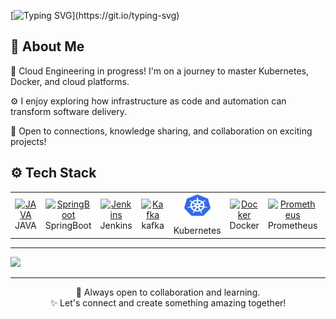 <p align="center">

[![Typing SVG](https://readme-typing-svg.demolab.com?font=Fira+Code&pause=1000&width=435&lines=Hello!+I'm+Jihwan+Hwang!)](https://git.io/typing-svg)
</p>



## 🌟 About Me

🚀 Cloud Engineering in progress! I'm on a journey to master Kubernetes, Docker, and cloud platforms.

⚙️ I enjoy exploring how infrastructure as code and automation can transform software delivery.

💬 Open to connections, knowledge sharing, and collaboration on exciting projects!


## ⚙️ Tech Stack

<!-- <h2 align="left" id="macropower-tech">Favorite Tech</h2> -->


<table>
  <tr>
    <td align="center" width="96">
      <a href="#macropower-tech">
        <img src="" width="48" height="48" alt="JAVA" />
      </a>
      <br>JAVA
    </td>
    <td align="center" width="96">
      <a href="#macropower-tech">
        <img src="https://cdn.simpleicons.org/springboot/6DB33F" width="48" height="48" alt="SpringBoot" />
      </a>
      <br>SpringBoot
    </td>
    <td align="center" width="96">
      <a href="#macropower-tech">
        <img src="https://cdn.simpleicons.org/jenkins/D24939" width="48" height="48" alt="Jenkins" />
      </a>
      <br>Jenkins
    </td>
    <td align="center" width="96">
      <a href="#macropower-tech">
        <img src="https://cdn.simpleicons.org/apachekafka/231F20" width="48" height="48" alt="Kafka" />
      </a>
      <br>kafka
    </td>
    <td align="center" width="96">
      <a href="#macropower-tech" >
        <img src="https://raw.githubusercontent.com/cncf/artwork/master/projects/kubernetes/icon/color/kubernetes-icon-color.svg" width="48" height="48" alt="Kubernetes" />
      </a>
      <br>Kubernetes
    </td>
    <td align="center" width="96"> 
      <a href="#macropower-tech" >
        <img src="https://cdn.simpleicons.org/docker/2496ED" width="48" height="48" alt="Docker" />
      </a>
      <br>Docker
    </td>
    <td align="center"  width="96">
      <a href="#macropower-tech">
        <img src="https://cdn.simpleicons.org/prometheus/E6522C" width="48" height="48" alt="Prometheus" />
      </a>
      <br>Prometheus
    </td>
    <td align="center" width="96">
      <a href="#macropower-tech" >
        <img src="https://raw.githubusercontent.com/grafana/grafana/master/public/img/grafana_icon.svg" width="48" height="48" alt="Grafana" />
      </a>
      <br>Grafana
    </td>
  </tr>
</table>
<!-- <table>
  <tr>
    <td align="center" width="120">
      <img src="https://cdn.simpleicons.org/kubernetes/326CE5" width="40" height="40"/><br/>Kubernetes
    </td>
    <td align="center" width="120">
      <img src="https://cdn.simpleicons.org/amazoneks/FF9900" width="40" height="40"/><br/>Amazon EKS
    </td>
    <td align="center" width="120">
      <img src="https://cdn.simpleicons.org/docker/2496ED" width="40" height="40"/><br/>Docker
    </td>
    <td align="center" width="120">
      <img src="https://cdn.simpleicons.org/jenkins/D24939" width="40" height="40"/><br/>Jenkins
    </td>
    <td align="center" width="120">
      <img src="https://cdn.simpleicons.org/argo/EF7B4D" width="40" height="40"/><br/>ArgoCD
    </td>
  </tr>
</table> -->

<!-- <table>
  <tr>
    <td align="center" width="120">
      <img src="https://cdn.simpleicons.org/prometheus/E6522C" width="40" height="40"/><br/>Prometheus
    </td>
    <td align="center" width="120">
      <img src="https://cdn.simpleicons.org/grafana/F46800" width="40" height="40"/><br/>Grafana
    </td>
    <td align="center" width="120">
      <img src="https://cdn.simpleicons.org/elasticstack/005571" width="40" height="40"/><br/>EFK Stack
    </td>
    <td align="center" width="120">
      <img src="https://cdn.simpleicons.org/openvpn/00A1E0" width="40" height="40"/><br/>VPN
    </td>
    <td align="center" width="120">
      <img src="https://cdn.simpleicons.org/keycloak/4D4D4D" width="40" height="40"/><br/>Keycloak
    </td>
  </tr>
</table> -->

<!-- <table>
  <tr>
    <td align="center" width="120">
      <img src="https://cdn.simpleicons.org/java/007396" width="40" height="40"/><br/>Java
    </td>
    <td align="center" width="120">
      <img src="https://cdn.simpleicons.org/springboot/6DB33F" width="40" height="40"/><br/>Spring Boot
    </td>
    <td align="center" width="120">
      <img src="https://cdn.simpleicons.org/react/61DAFB" width="40" height="40"/><br/>React Native
    </td>
  </tr>
</table>

<table>
  <tr>
    <td align="center" width="120">
      <img src="https://cdn.simpleicons.org/solidity/363636" width="40" height="40"/><br/>Solidity
    </td>
    <td align="center" width="120">
      <img src="https://cdn.simpleicons.org/ethereum/3C3C3D" width="40" height="40"/><br/>Ethereum
    </td>
    <td align="center" width="120">
      <img src="https://cdn.simpleicons.org/binance/F0B90B" width="40" height="40"/><br/>BNB Chain
    </td>
  </tr>
</table>

<table>
  <tr>
    <td align="center" width="120">
      <img src="https://cdn.simpleicons.org/nginx/009639" width="40" height="40"/><br/>NGINX
    </td>
    <td align="center" width="120">
      <img src="https://cdn.simpleicons.org/githubactions/2088FF" width="40" height="40"/><br/>GitHub Actions
    </td>
    <td align="center" width="120">
      <img src="https://cdn.simpleicons.org/amazonecs/FF9900" width="40" height="40"/><br/>Amazon ECS
    </td>
  </tr>
</table>

<table>
  <tr>
    <td align="center" width="120">
      <img src="https://cdn.simpleicons.org/mongodb/47A248" width="40" height="40"/><br/>MongoDB
    </td>
    <td align="center" width="120">
      <img src="https://cdn.simpleicons.org/redis/DC382D" width="40" height="40"/><br/>Redis
    </td>
    <td align="center" width="120">
      <img src="https://cdn.simpleicons.org/apachekafka/231F20" width="40" height="40"/><br/>Kafka
    </td>
  </tr>
</table> -->

---


     
<div>
      <img src="https://github-readme-stats.vercel.app/api?username=jihwan77&show_icons=true&theme=radical" />
<!--       <img src="https://github-readme-stats.vercel.app/api/top-langs/?username=jihwan77&layout=compact" /> -->
</div>


<!-- ![Top Langs](https://github-readme-stats.vercel.app/api/top-langs/?username=jihwan77&layout=compact)

![Anurag's GitHub stats](https://github-readme-stats.vercel.app/api?username=jihwan77&show_icons=true&theme=radical) -->

<!--## 🏆 Used Language
<br></br>
<img src="https://github-readme-stats.vercel.app/api/top-langs/?username=jihwan77&layout=compact" />
<!-- [![Solved.ac Profile](https://mazassumnida.wtf/api/v2/generate_badge?boj=lch010201)](https://solved.ac/lch010201) -->

---




<p align="center">
  🌱 Always open to collaboration and learning.<br/>
  ✨ Let's connect and create something amazing together!
</p>



